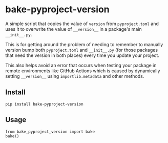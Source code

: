 # bake-pyproject-version

A simple script that copies the value of `version` from `pyproject.toml` and uses it to overwrite the value of `__version__` in a package's main `__init__.py`.

This is for getting around the problem of needing to remember to manually version bump both `pyproject.toml` and `__init__.py` (for those packages that need the version in both places) every time you update your project.

This also helps avoid an error that occurs when testing your package in remote environments like GitHub Actions which is caused by dynamically setting `__version__` using `importlib.metadata` and other methods.

## Install
```
pip install bake-pyproject-version
```

## Usage
```
from bake_pyproject_version import bake
bake()
```
